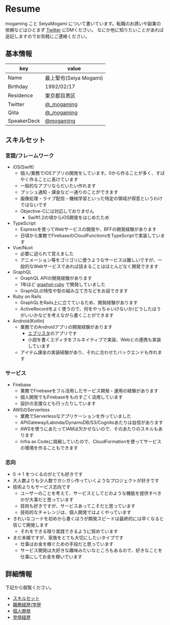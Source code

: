 # Resume

mogaming こと SeiyaMogami について書いています。転職のお誘いや副業の依頼などはひとまず [Twitter](https://twitter.com/_mogaming) にDMください。
なにか他に知りたいことがあれば追記しますのでお気軽にご連絡ください。

## 基本情報

| key         | value                                         |
|-------------|-----------------------------------------------|
| Name        | 最上聖也(Seiya Mogami)                         |
| Birthday    | 1992/02/17                                    |
| Residence   | 東京都目黒区                                    |
| Twitter     | [@_mogaming](https://twitter.com/_mogaming)   |
| Qiita       | [@_mogaming](https://qiita.com/_mogaming)     |
| SpeakerDeck | [@mogaming](https://speakerdeck.com/mogaming) |

## スキルセット

### 言語/フレームワーク

- iOS(Swift)
  - 個人/業務でiOSアプリの開発をしています。0から作ることが多く、すばやく作ることに長けています
  - 一般的なアプリならだいたい作れます
  - プッシュ通知・課金など一通りのことができます
  - 画像処理・ライブ配信・機械学習といった特定の領域が得意というわけではないです
  - Objective-Cには対応しておりません
    - Swift1.2の頃からiOS開発をはじめたため
- TypeScript
  - Expressを使ってWebサービスの開発や、BFFの開発経験があります
  - 日頃から業務でFirebaseのCloudFunctionsをTypeScriptで実装しています
- Vue/Nuxt
  - 必要に迫られて覚えました
  - アニメーション等をゴリゴリに使うようなサービスは難しいですが、一般的なWebサービスであれば詰まることはほとんどなく開発できます
- GraphQL
  - GraphQL APIの開発経験があります
  - 1年ほど [graphql-ruby](https://github.com/rmosolgo/graphql-ruby) で開発していました
  - GraphQLの特性や型の組み立て方などをお話できます
- Ruby on Rails
  - GraphQLをRails上に立てているため、開発経験があります
  - ActiveRecordをよく使うので、何をやっちゃいけないか/どうしたほうがいいかなどを考えながら書くことができます
- Android(Kotlin)
  - 業務でのAndroidアプリの開発経験があります
    - [エブリスタ](https://play.google.com/store/apps/details?id=jp.everystar.android.estarap1&hl=ja)のアプリです
    - 小説を書くエディタをフルネイティブで実装、Webとの連携も実装しています
  - アイテム課金の実装経験があり、それに合わせたバックエンドも作れます

### サービス

- Firebase
  - 業務でFirebaseをフル活用したサービス開発・運用の経験があります
  - 個人開発でもFirebaseをものすごく活用しています
  - 設計の支援なども行ったりしています
- AWSのServerless
  - 業務でServerlessなアプリケーションを作っていました
  - APIGateway/Labmda/DynamoDB/S3/Cognitoあたりは自信があります
  - AWSを使うにあたってIAMは欠かせないので、そのあたりのスキルもあります
  - Infra as Codeに挑戦していたので、CloudFormationを使ってサービスの環境を作ることもできます

### 志向
- 0 -> 1 をつくるのがとても好きです
- 大人数よりも少人数でガシガシ作っていくようなプロジェクトが好きです
- 技術よりもサービス志向です
  - ユーザーのことを考えて、サービスとしてどのような機能を提供すべきかが大事だと思っています
  - 技術も好きですが、サービスあってこそだと思っています
  - 技術的なチャレンジは、個人開発ではよくやっています
- きれいなコードを初めから書くほうが開発スピードは最終的には早くなると信じて開発します
  - それをできる限り実践できるように努めています
- まだ未婚ですが、家族をとても大切にしたいタイプです
  - 仕事はお金を稼ぐための手段だと思っています
  - サービス開発は大好きな趣味みたいなところもあるので、好きなことを仕事にしてお金を稼いでいます

## 詳細情報
下記から御覧ください。
- [スキルセット](https://github.com/mogaming217/resume#%E3%82%B9%E3%82%AD%E3%83%AB%E3%82%BB%E3%83%83%E3%83%88)
- [職務経歴/学歴](https://github.com/mogaming217/resume/tree/master/career)
- [個人開発](https://github.com/mogaming217/resume/tree/master/products)
- [登壇経歴](https://github.com/mogaming217/resume/tree/master/presentation)

